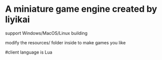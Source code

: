 # A miniature game engine created by liyikai

support Windows/MacOS/Linux building  

modify the resources/ folder inside to make games you like  

#client language is Lua


